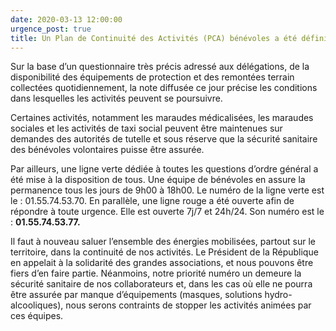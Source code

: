 ```yaml
---
date: 2020-03-13 12:00:00
urgence_post: true
title: Un Plan de Continuité des Activités (PCA) bénévoles a été défini.
---
```


Sur la base d’un questionnaire tr&egrave;s pr&eacute;cis adress&eacute; aux d&eacute;l&eacute;gations, de la disponibilit&eacute; des &eacute;quipements de protection et des remont&eacute;es terrain collect&eacute;es quotidiennement, la note diffus&eacute;e ce jour pr&eacute;cise les conditions dans lesquelles les activit&eacute;s peuvent se poursuivre.

Certaines activit&eacute;s, notamment les maraudes m&eacute;dicalis&eacute;es, les maraudes sociales et les activit&eacute;s de taxi social peuvent &ecirc;tre maintenues sur demandes des autorit&eacute;s de tutelle et sous r&eacute;serve que la s&eacute;curit&eacute; sanitaire des b&eacute;n&eacute;voles volontaires puisse &ecirc;tre assur&eacute;e.

Par ailleurs, une ligne verte d&eacute;di&eacute;e &agrave; toutes les questions d’ordre g&eacute;n&eacute;ral a &eacute;t&eacute; mise &agrave; la disposition de tous. Une &eacute;quipe de b&eacute;n&eacute;voles en assure la permanence tous les jours de 9h00 &agrave; 18h00. Le num&eacute;ro de la ligne verte est le : 01.55.74.53.70. En parall&egrave;le, une ligne rouge a &eacute;t&eacute; ouverte afin de r&eacute;pondre &agrave; toute urgence. Elle est ouverte 7j/7 et 24h/24. Son num&eacute;ro est le : **01\.55.74.53.77.**

Il faut &agrave; nouveau saluer l’ensemble des &eacute;nergies mobilis&eacute;es, partout sur le territoire, dans la continuit&eacute; de nos activit&eacute;s. Le Pr&eacute;sident de la R&eacute;publique en appelait &agrave; la solidarit&eacute; des grandes associations, et nous pouvons &ecirc;tre fiers d’en faire partie. N&eacute;anmoins, notre priorit&eacute; num&eacute;ro un demeure la s&eacute;curit&eacute; sanitaire de nos collaborateurs et, dans les cas o&ugrave; elle ne pourra &ecirc;tre assur&eacute;e par manque d’&eacute;quipements (masques, solutions hydro-alcooliques), nous serons contraints de stopper les activit&eacute;s anim&eacute;es par ces &eacute;quipes.
